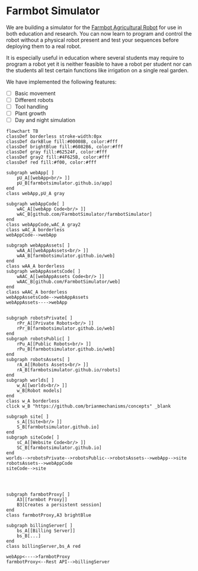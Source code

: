 # Farmbot Simulator

We are building a simulator for the [Farmbot Agricultural Robot](https://farm.bot) for use in both education and research. You can now learn to program and control the robot without a physical robot present and test your sequences before deploying them to a real robot.

It is especially useful in education where several students may require to program a robot yet it is neither feasible to have a robot per student nor can the students all test certain functions like irrigation on a single real garden.

We have implemented the following features:
- [ ] Basic movement
- [ ] Different robots
- [ ] Tool handling
- [ ] Plant growth
- [ ] Day and night simulation

```mermaid
flowchart TB
classDef borderless stroke-width:0px
classDef darkBlue fill:#00008B, color:#fff
classDef brightBlue fill:#6082B6, color:#fff
classDef gray fill:#62524F, color:#fff
classDef gray2 fill:#4F625B, color:#fff
classDef red fill:#f00, color:#fff

subgraph webApp[ ]
    pU_A[[webApp<br/> ]]
    pU_B[farmbotsimulator.github.io/app]
end
class webApp,pU_A gray

subgraph webAppCode[ ]
    wAC_A[[webApp Code<br/> ]]
    wAC_B[github.com/FarmbotSimulator/farmbotSimulator]
end
class webAppCode,wAC_A gray2
class wAC_A borderless
webAppCode-->webApp

subgraph webAppAssets[ ]
    wAA_A[[webAppAssets<br/> ]]
    wAA_B[farmbotsimulator.github.io/web]
end
class wAA_A borderless
subgraph webAppAssetsCode[ ]
    wAAC_A[[webAppAssets Code<br/> ]]
    wAAC_B[github.com/FarmbotSimulator/web]
end
class wAAC_A borderless
webAppAssetsCode-->webAppAssets
webAppAssets---->webApp


subgraph robotsPrivate[ ]
    rPr_A[[Private Robots<br/> ]]
    rPr_B[farmbotsimulator.github.io/web]
end
subgraph robotsPublic[ ]
    rPu_A[[Public Robots<br/> ]]
    rPu_B[farmbotsimulator.github.io/web]
end
subgraph robotsAssets[ ]
    rA_A[[Robots Assets<br/> ]]
    rA_B[farmbotsimulator.github.io/robots]
end
subgraph worlds[ ]
    w_A[[worlds<br/> ]]
    w_B[Robot models]
end
class w_A borderless
click w_B "https://github.com/brianmechanisms/concepts" _blank

subgraph site[ ]
    s_A[[Site<br/> ]]
    S_B[farmbotsimulator.github.io]
end
subgraph siteCode[ ]
    sC_A[[Website Code<br/> ]]
    SC_B[farmbotsimulator.github.io]
end
worlds-->robotsPrivate-->robotsPublic-->robotsAssets-->webApp-->site
robotsAssets-->webAppCode
siteCode-->site




subgraph farmbotProxy[ ]
    A3[[farmbot Proxy]]
    B3[Creates a persistent session]
end
class farmbotProxy,A3 brightBlue

subgraph billingServer[ ]
    bs_A[[Billing Server]]
    bs_B[...]
end
class billingServer,bs_A red

webApp<---->farmbotProxy
farmbotProxy<--Rest API-->billingServer
```
